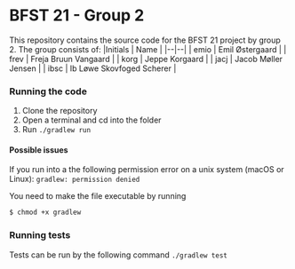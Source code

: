 # BFST 21 - Group 2
This repository contains the source code for the BFST 21 project by group 2. The group consists of:
|Initials | Name |
|--|--|
| emio |  Emil Østergaard |
| frev | Freja Bruun Vangaard |
| korg | Jeppe Korgaard | 
| jacj | Jacob Møller Jensen |
| ibsc | Ib Løwe Skovfoged Scherer |


### Running the code
1. Clone the repository
2. Open a terminal and cd into the folder
3. Run `./gradlew run`

#### Possible issues
If you run into a the following permission error on a unix system (macOS or Linux):
```gradlew: permission denied```

You need to make the file executable by running
```bash
$ chmod +x gradlew
```

### Running tests
Tests can be run by the following command `./gradlew test`

